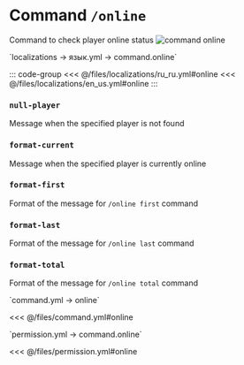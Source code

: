 # Command `/online`

Command to check player online status
![command online](/commandonline.png)

[//]: # (localization)
<!--@include: @/parts/words.md#localization-->
<!--@include: @/parts/words.md#path--> `localizations → язык.yml → command.online`

<!--@include: @/parts/words.md#default-->

::: code-group
<<< @/files/localizations/ru_ru.yml#online
<<< @/files/localizations/en_us.yml#online
:::

### `null-player`

Message when the specified player is not found

### `format-current`

Message when the specified player is currently online

### `format-first`

Format of the message for `/online first` command

### `format-last`

Format of the message for `/online last` command

### `format-total`

Format of the message for `/online total` command

[//]: # (command.yml)
<!--@include: @/parts/words.md#setting-->
<!--@include: @/parts/words.md#path--> `command.yml → online`

<!--@include: @/parts/words.md#default-->
<<< @/files/command.yml#online

<!--@include: @/parts/enable.md-->
<!--@include: @/parts/suggestOfflinePlayers.md-->
<!--@include: @/parts/range.md-->
<!--@include: @/parts/aliases.md-->
<!--@include: @/parts/destination.md-->
<!--@include: @/parts/cooldown.md-->
<!--@include: @/parts/sound.md-->

[//]: # (permission.yml)
<!--@include: @/parts/words.md#permission-->
<!--@include: @/parts/words.md#path--> `permission.yml → command.online`

<!--@include: @/parts/words.md#default-->
<<< @/files/permission.yml#online

<!--@include: @/parts/permission/permissionTier3.md-->
<!--@include: @/parts/permission/cooldown.md-->
<!--@include: @/parts/permission/sound.md-->